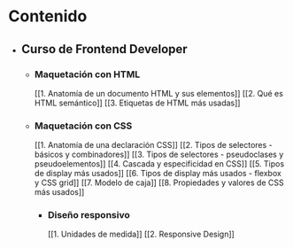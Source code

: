 # Contenido
- ## Curso de Frontend Developer
	- ### Maquetación con HTML
		[[1. Anatomía de un documento HTML y sus elementos]]
		[[2. Qué es HTML semántico]]
		[[3. Etiquetas de HTML más usadas]]
  - ### Maquetación con CSS
	  [[1. Anatomía de una declaración CSS]]
	  [[2. Tipos de selectores - básicos y combinadores]]
	  [[3. Tipos de selectores - pseudoclases y pseudoelementos]]
	  [[4. Cascada y especificidad en CSS]]
	  [[5. Tipos de display más usados]]
	  [[6. Tipos de display más usados - flexbox y CSS grid]]
	  [[7. Modelo de caja]]
	  [[8. Propiedades y valores de CSS más usados]]
	- ### Diseño responsivo
		[[1. Unidades de medida]]
		[[2. Responsive Design]]